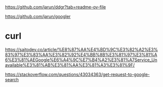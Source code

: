 https://github.com/jarun/ddgr?tab=readme-ov-file

https://github.com/jarun/googler

# curl

https://saitodev.co/article/%E8%87%AA%E4%BD%9C%E3%82%A2%E3%83%97%E3%83%AA%E3%82%92%E4%BB%8B%E3%81%97%E3%81%A6%E3%81%AEGoogle%E6%A4%9C%E7%B4%A2%E3%81%A7Service_Unavailable%E3%81%AB%E3%81%AA%E3%81%A3%E3%81%9F/

https://stackoverflow.com/questions/43034363/get-request-to-google-search
